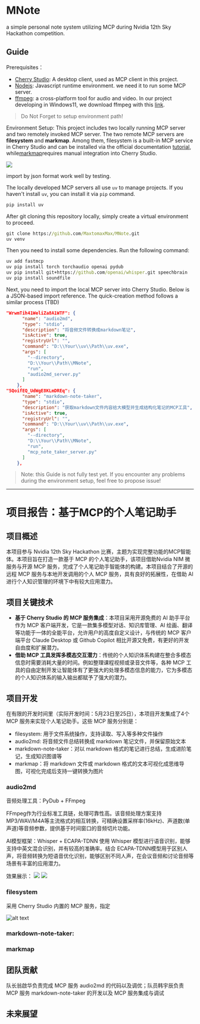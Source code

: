 # MNote
a simple personal note system utilizing MCP during Nvidia 12th Sky Hackathon competition.

## Guide
Prerequisites：
- [Cherry Studio](https://www.cherry-ai.com/): A desktop client, used as MCP client in this project. 
- [Nodejs](https://nodejs.org/en): Javascript runtime environment. we need it to run some MCP server.
- [ffmpeg](https://ffmpeg.org/): a cross-platform tool for audio and video. In our project developing in Windows11, we download ffmpeg with this [link](https://www.gyan.dev/ffmpeg/builds/ffmpeg-release-essentials.zip).
> Do Not Forget to setup environment path!

Environment Setup:
This project includes ​​two locally running MCP server​​ and ​​two remotely invoked MCP server​​. The two remote MCP servers are **​​filesystem**​​ and **​​markmap**​​. Among them, ​​filesystem​​ is a built-in MCP service in Cherry Studio and can be installed via the official documentation [tutorial](https://docs.cherry-ai.com/advanced-basic/mcp), while ​[markmap](https://github.com/jinzcdev/markmap-mcp-server/tree/main)​ requires manual integration into Cherry Studio.

![](docs\markmap1.png)

import by json format work well by testing.

The locally developed MCP servers all use ​​`uv`​​ to manage projects. If you haven't install `uv`, you can install it via `pip` command.
```cmd
pip install uv
```

After git cloning this repository locally, simply create a virtual environment to proceed.
```cmd
git clone https://github.com/MaxtomaxMax/MNote.git
uv venv
```
Then you need to install some dependencies. Run the following command:
```cmd
uv add fastmcp
uv pip install torch torchaudio openai pydub
uv pip install git+https://github.com/openai/whisper.git speechbrain
uv pip install soundfile
```



​​Next, you need to import the local MCP server into Cherry Studio. Below is a JSON-based import reference. The quick-creation method follows a similar process (TBD)
```json
"WrwmTih41WeliZa8A1WTF": {
      "name": "audio2md",
      "type": "stdio",
      "description": "将音频文件转换成markdown笔记",
      "isActive": true,
      "registryUrl": "",
      "command": "D:\\Your\\uv\\Path\\uv.exe",
      "args": [
        "--directory",
        "D:\\Your\\Path\\MNote",
        "run",
        "audio2md_server.py"
      ]
    },
"5QoifEQ_UdWgE8KLmDREq": {
      "name": "markdown-note-taker",
      "type": "stdio",
      "description": "获取markdown文件内容给大模型并生成结构化笔记的MCP工具",
      "isActive": true,
      "registryUrl": "",
      "command": "D:\\Your\\uv\\Path\\uv.exe",
      "args": [
        "--directory",
        "D:\\Your\\Path\\MNote",
        "run",
        "mcp_note_taker_server.py"
      ]
    },
```
> Note: this Guide is not fully test yet. ​​If you encounter any problems during the environment setup, feel free to propose issue!​ 

---

# 项目报告：基于MCP的个人笔记助手

## 项目概述
本项目参与 Nvidia 12th Sky Hackathon 比赛，主题为实现完整功能的MCP智能体。本项目旨在打造一款基于 MCP 的个人笔记助手，该项目借助Nvidia NIM 微服务与开源 MCP 服务，完成了个人笔记助手智能体的构建。本项目结合了开源的远程 MCP 服务与本地开发调用的个人 MCP 服务，具有良好的拓展性，在借助 AI 进行个人知识管理的环境下中有较大应用潜力。

## 项目关键技术
- **基于 Cherry Studio 的 MCP 服务集成**：本项目采用开源免费的 AI 助手平台作为 MCP 客户端开发，它是一款集多模型对话、知识库管理、AI 绘画、翻译等功能于一体的全能平台，允许用户的高度自定义设计，与传统的 MCP 客户端平台 Claude Desktop 或 Github Copilot 相比开源又免费，有更好的开发自由度和扩展潜力。 
- **借助 MCP 工具发挥多模态交互潜力**：传统的个人知识体系构建在整合多模态信息时需要消耗大量的时间。例如整理课程视频或录音文件等，各种 MCP 工具的自由定制开发让智能体有了更强大的处理多模态信息的能力，它为多模态的个人知识体系的输入输出都赋予了强大的潜力。

## 项目开发
在有限的开发时间里（实际开发时间：5月23日至25日），本项目开发集成了4个 MCP 服务来实现个人笔记助手。这些 MCP 服务分别是：
- filesystem: 用于文件系统操作，支持读取、写入等多种文件操作
- audio2md: 将音频文件总结转换成 markdown 笔记文件，并保留原始文本
- markdown-note-taker：对以 markdown 格式的笔记进行总结，生成进阶笔记，生成知识图谱等
- markmap：将 markdown 文件或 markdown 格式的文本可视化成思维导图，可视化完成后支持一键转换为图片


### audio2md
音频处理工具：PyDub + FFmpeg

FFmpeg作为行业标准工具链，处理可靠性高。该音频处理方案支持MP3/WAV/M4A等主流格式的相互转换，可精确设置采样率(16kHz)、声道数(单声道)等音频参数，提供基于时间窗口的音频切片功能。

AI模型框架：Whisper + ECAPA-TDNN
使用 Whisper 模型进行语音识别，能够支持中英文混合识别，并有较高的准确率。结合 ECAPA-TDNN模型用于区别人声，将音频转换为短语音优化识别，能够区别不同人声，在会议音频和讨论音频等场景有丰富的应用潜力。

效果展示：
![](docs\audio2md1.png)
![](docs\audio2md2.png)

### filesystem
采用 Cherry Studio 内置的 MCP 服务，指定

![alt text](docs\filesystem1.png)

### markdown-note-taker:

### markmap

## 团队贡献
队长翁啟华负责完成 MCP 服务 audio2md 的代码以及调优；队员韩宇辰负责 MCP 服务 markdown-note-taker 的开发以及 MCP 服务集成与调试

## 未来展望